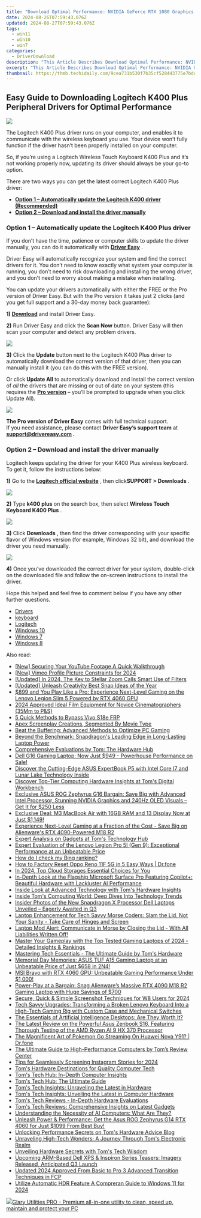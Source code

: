 ```yaml
---
title: "Download Optimal Performance: NVIDIA GeForce RTX 1080 Graphics Driver for Win 7 PCs"
date: 2024-08-26T07:59:43.076Z
updated: 2024-08-27T07:59:43.076Z
tags:
  - win11
  - win10
  - win7
categories:
  - DriverDownload
description: "This Article Describes Download Optimal Performance: NVIDIA GeForce RTX 1080 Graphics Driver for Win 7 PCs"
excerpt: "This Article Describes Download Optimal Performance: NVIDIA GeForce RTX 1080 Graphics Driver for Win 7 PCs"
thumbnail: https://thmb.techidaily.com/9cea731b530f7b35cf528443775e7bde67a8420dfb36f262db77eb2881bd8171.jpg
---
```


## Easy Guide to Downloading Logitech K400 Plus Peripheral Drivers for Optimal Performance

![](https://images.drivereasy.com/wp-content/uploads/2019/12/2019-12-23_11-07-44-1.jpg)

 The Logitech K400 Plus driver runs on your computer, and enables it to communicate with the wireless keyboard you use. Your device won’t fully function if the driver hasn’t been properly installed on your computer.

 So, if you’re using a Logitech Wireless Touch Keyboard K400 Plus and it’s not working properly now, updating its driver should always be your go-to option.

 There are two ways you can get the latest correct Logitech K400 Plus driver:

* **[Option 1 – Automatically update the Logitech K400 driver (Recommended)](https://www.drivereasy.com/knowledge/how-to-fix-logitech-k400-plus-driver-issues/#a)**
* **[Option 2 – Download and install the driver manually](https://tools.techidaily.com/drivereasy/download/)**

### Option 1 – Automatically update the Logitech K400 Plus driver

 If you don’t have the time, patience or computer skills to update the driver manually, you can do it automatically with **[Driver Easy](https://tools.techidaily.com/drivereasy/download/)**  .

 Driver Easy will automatically recognize your system and find the correct drivers for it. You don’t need to know exactly what system your computer is running, you don’t need to risk downloading and installing the wrong driver, and you don’t need to worry about making a mistake when installing.

 You can update your drivers automatically with either the FREE or the Pro version of Driver Easy. But with the Pro version it takes just 2 clicks (and you get full support and a 30-day money back guarantee):

 **1) [Download](https://tools.techidaily.com/drivereasy/download/)**  and install Driver Easy.

**2)** Run Driver Easy and click the **Scan Now** button. Driver Easy will then scan your computer and detect any problem drivers.

![](https://images.drivereasy.com/wp-content/uploads/2019/12/2019-12-23_11-06-16-1.jpg)

**3)**  Click the **Update**  button next to the Logitech K400 Plus driver to automatically download the correct version of that driver, then you can manually install it (you can do this with the FREE version).

 Or click **Update All** to automatically download and install the correct version of _all_  the drivers that are missing or out of date on your system (this requires the **[Pro version](https://tools.techidaily.com/drivereasy/download/)**  – you’ll be prompted to upgrade when you click Update All).

![](https://images.drivereasy.com/wp-content/uploads/2019/12/2019-10-29_14-17-46-3.jpg)

**The Pro version of Driver Easy** comes with full technical support.  
 If you need assistance, please contact **Driver Easy’s support team** at **[support@drivereasy.com](https://tools.techidaily.com/drivereasy/download/) .**

### Option 2 – Download and install the driver manually

 Logitech keeps updating the driver for your K400 Plus wireless keyboard. To get it, follow the instructions below:

**1)** Go to the **[Logitech official website](https://tools.techidaily.com/drivereasy/download/)**  , then click**SUPPORT > Downloads** .

![](https://images.drivereasy.com/wp-content/uploads/2020/01/2020-01-18_12-14-26-4.jpg)

**2)**  Type **k400 plus**  on the search box, then select **Wireless Touch Keyboard K400 Plus** .

![](https://images.drivereasy.com/wp-content/uploads/2019/12/2019-12-23_11-12-04-1024x386.jpg)

**3)**  Click **Downloads** , then find the driver corresponding with your specific flavor of Windows version (for example, Windows 32 bit), and download the driver you need manually.

![](https://images.drivereasy.com/wp-content/uploads/2019/12/2019-12-23_11-11-02-1024x800.jpg)

**4)**  Once you’ve downloaded the correct driver for your system, double-click on the downloaded file and follow the on-screen instructions to install the driver.

 Hope this helped and feel free to comment below if you have any other further questions.

* [Drivers](https://tools.techidaily.com/drivereasy/download/)
* [keyboard](https://tools.techidaily.com/drivereasy/download/)
* [Logitech](https://tools.techidaily.com/drivereasy/download/)
* [Windows 10](https://tools.techidaily.com/drivereasy/download/)
* [Windows 7](https://tools.techidaily.com/drivereasy/download/)
* [Windows 8](https://tools.techidaily.com/drivereasy/download/)

<ins class="adsbygoogle"
     style="display:block"
     data-ad-format="autorelaxed"
     data-ad-client="ca-pub-7571918770474297"
     data-ad-slot="1223367746"></ins>



<ins class="adsbygoogle"
     style="display:block"
     data-ad-client="ca-pub-7571918770474297"
     data-ad-slot="8358498916"
     data-ad-format="auto"
     data-full-width-responsive="true"></ins>

<span class="atpl-alsoreadstyle">Also read:</span>
<div><ul>
<li><a href="https://youtube-sure.techidaily.com/ecuring-your-youtube-footage-a-quick-walkthrough/"><u>[New] Securing Your YouTube Footage  A Quick Walkthrough</u></a></li>
<li><a href="https://facebook-video-content.techidaily.com/new-vimeo-profile-picture-constraints-for-2024/"><u>[New] Vimeo Profile Picture Constraints for 2024</u></a></li>
<li><a href="https://desktop-recording.techidaily.com/updated-in-2024-the-key-to-stellar-zoom-calls-smart-use-of-filters/"><u>[Updated] In 2024, The Key to Stellar Zoom Calls  Smart Use of Filters</u></a></li>
<li><a href="https://snapchat-videos.techidaily.com/updated-unleash-creativity-best-snap-ideas-of-the-year/"><u>[Updated] Unleash Creativity  Best Snap Ideas of the Year</u></a></li>
<li><a href="https://hardware-help.techidaily.com/899-and-you-play-like-a-pro-experience-next-level-gaming-on-the-lenovo-legion-slim-5-powered-by-rtx-4060-gpu/"><u>$899 and You Play Like a Pro: Experience Next-Level Gaming on the Lenovo Legion Slim 5 Powered by RTX 4060 GPU</u></a></li>
<li><a href="https://some-techniques.techidaily.com/2024-approved-ideal-film-equipment-for-novice-cinematographers-35mm-to-pands/"><u>2024 Approved  Ideal Film Equipment for Novice Cinematographers (35Mm to P&S)</u></a></li>
<li><a href="https://bypass-frp.techidaily.com/5-quick-methods-to-bypass-vivo-s18e-frp-by-drfone-android/"><u>5 Quick Methods to Bypass Vivo S18e FRP</u></a></li>
<li><a href="https://fox-helps.techidaily.com/apex-screenplay-creations-segmented-by-movie-type/"><u>Apex Screenplay Creations, Segmented By Movie Type</u></a></li>
<li><a href="https://win-solutions.techidaily.com/beat-the-buffering-advanced-methods-to-optimize-pc-gaming/"><u>Beat the Buffering: Advanced Methods to Optimize PC Gaming</u></a></li>
<li><a href="https://hardware-help.techidaily.com/beyond-the-benchmark-snapdragons-leading-edge-in-long-lasting-laptop-power/"><u>Beyond the Benchmark: Snapdragon's Leading Edge in Long-Lasting Laptop Power</u></a></li>
<li><a href="https://hardware-help.techidaily.com/comprehensive-evaluations-by-tom-the-hardware-hub/"><u>Comprehensive Evaluations by Tom: The Hardware Hub</u></a></li>
<li><a href="https://hardware-help.techidaily.com/1723862713060-dell-g16-gaming-laptop-now-just-949-powerhouse-performance-on-sale/"><u>Dell G16 Gaming Laptop: Now Just $949 - Powerhouse Performance on Sale!</u></a></li>
<li><a href="https://hardware-help.techidaily.com/discover-the-cutting-edge-asus-expertbook-p5-with-intel-core-i7-and-lunar-lake-technology-inside/"><u>Discover the Cutting-Edge ASUS ExpertBook P5 with Intel Core I7 and Lunar Lake Technology Inside</u></a></li>
<li><a href="https://hardware-help.techidaily.com/discover-top-tier-computing-hardware-insights-at-toms-digital-workbench/"><u>Discover Top-Tier Computing Hardware Insights at Tom's Digital Workbench</u></a></li>
<li><a href="https://hardware-help.techidaily.com/exclusive-asus-rog-zephyrus-g16-bargain-save-big-with-advanced-intel-processor-stunning-nvidia-graphics-and-240hz-oled-visuals-get-it-for-250-less/"><u>Exclusive ASUS ROG Zephyrus G16 Bargain: Save Big with Advanced Intel Processor, Stunning NVIDIA Graphics and 240Hz OLED Visuals – Get It for $250 Less</u></a></li>
<li><a href="https://hardware-help.techidaily.com/1723862702293-exclusive-deal-m3-macbook-air-with-16gb-ram-and-13-display-now-at-just-1149/"><u>Exclusive Deal: M3 MacBook Air with 16GB RAM and 13 Display Now at Just $1,149!</u></a></li>
<li><a href="https://hardware-help.techidaily.com/experience-next-level-gaming-at-a-fraction-of-the-cost-save-big-on-alienwares-rtx-4090-powered-m18-r2/"><u>Experience Next-Level Gaming at a Fraction of the Cost - Save Big on Alienware's RTX 4090-Powered M18 R2</u></a></li>
<li><a href="https://hardware-reviews.techidaily.com/expert-analysis-on-gadgets-at-toms-technology-hub/"><u>Expert Analysis on Gadgets at Tom's Technology Hub</u></a></li>
<li><a href="https://hardware-help.techidaily.com/expert-evaluation-of-the-lenovo-legion-pro-5i-gen-9-exceptional-performance-at-an-unbeatable-price/"><u>Expert Evaluation of the Lenovo Legion Pro 5I (Gen 9): Exceptional Performance at an Unbeatable Price</u></a></li>
<li><a href="https://phone-solutions.techidaily.com/how-do-i-check-my-bing-ranking-by-link-assistant-rank-tracker-rank-tracker/"><u>How do I check my Bing ranking?</u></a></li>
<li><a href="https://techidaily.com/how-to-factory-reset-oppo-reno-11f-5g-in-5-easy-ways-drfone-by-drfone-reset-android-reset-android/"><u>How to Factory Reset Oppo Reno 11F 5G in 5 Easy Ways | Dr.fone</u></a></li>
<li><a href="https://some-skills.techidaily.com/in-2024-top-cloud-storages-essential-choices-for-you/"><u>In 2024, Top Cloud Storages   Essential Choices for You</u></a></li>
<li><a href="https://hardware-help.techidaily.com/in-depth-look-at-the-flagship-microsoft-surface-pro-featuring-copilotplus-beautiful-hardware-with-lackluster-ai-performance/"><u>In-Depth Look at the Flagship Microsoft Surface Pro Featuring Copilot+: Beautiful Hardware with Lackluster AI Performance</u></a></li>
<li><a href="https://hardware-help.techidaily.com/inside-look-at-advanced-technology-with-toms-hardware-insights/"><u>Inside Look at Advanced Technology with Tom's Hardware Insights</u></a></li>
<li><a href="https://hardware-help.techidaily.com/inside-toms-computing-world-deep-dives-into-technology-trends/"><u>Inside Tom's Computing World: Deep Dives Into Technology Trends</u></a></li>
<li><a href="https://hardware-help.techidaily.com/insider-photos-of-the-new-snapdragon-x-processor-dell-laptops-unveiled-eagerly-awaited-in-q3/"><u>Insider Photos of the New Snapdragon X Processor Dell Laptops Unveiled – Eagerly Awaited in Q3</u></a></li>
<li><a href="https://hardware-help.techidaily.com/1723862660402-laptop-enhancement-for-tech-savvy-morse-coders-slam-the-lid-not-your-sanity-take-care-of-hinges-and-screen/"><u>Laptop Enhancement for Tech Savvy Morse Coders: Slam the Lid, Not Your Sanity - Take Care of Hinges and Screen</u></a></li>
<li><a href="https://hardware-help.techidaily.com/1723862689959-laptop-mod-alert-communicate-in-morse-by-closing-the-lid-with-all-liabilities-written-off/"><u>Laptop Mod Alert: Communicate in Morse by Closing the Lid - With All Liabilities Written Off!</u></a></li>
<li><a href="https://hardware-help.techidaily.com/master-your-gameplay-with-the-top-tested-gaming-laptops-of-2024-detailed-insights-and-rankings/"><u>Master Your Gameplay with the Top Tested Gaming Laptops of 2024 - Detailed Insights & Rankings</u></a></li>
<li><a href="https://hardware-help.techidaily.com/mastering-tech-essentials-the-ultimate-guide-by-toms-hardware/"><u>Mastering Tech Essentials - The Ultimate Guide by Tom's Hardware</u></a></li>
<li><a href="https://hardware-help.techidaily.com/1723862727008-memorial-day-memories-asus-tuf-a15-gaming-laptop-at-an-unbeatable-price-of-just-658-in-2n4/"><u>Memorial Day Memories: ASUS TUF A15 Gaming Laptop at an Unbeatable Price of Just $658 in 2N4!</u></a></li>
<li><a href="https://hardware-help.techidaily.com/1723862731130-msi-bravo-with-rtx-4060-gpu-unbeatable-gaming-performance-under-1000/"><u>MSI Bravo with RTX 4060 GPU: Unbeatable Gaming Performance Under $1,000!</u></a></li>
<li><a href="https://hardware-help.techidaily.com/1723862716274-power-play-at-a-bargain-snag-alienwares-massive-rtx-4090-m18-r2-gaming-laptop-with-huge-savings-of-700/"><u>Power-Play at a Bargain: Snag Alienware’s Massive RTX 4090 M18 R2 Gaming Laptop with Huge Savings of $700</u></a></li>
<li><a href="https://screen-sharing-recording.techidaily.com/secure-quick-and-simple-screenshot-techniques-for-w8-users-for-2024/"><u>Secure, Quick & Simple Screenshot Techniques for W8 Users for 2024</u></a></li>
<li><a href="https://hardware-help.techidaily.com/tech-savvy-upgrades-transforming-a-broken-lenovo-keyboard-into-a-high-tech-gaming-rig-with-custom-case-and-mechanical-switches/"><u>Tech Savvy Upgrades: Transforming a Broken Lenovo Keyboard Into a High-Tech Gaming Rig with Custom Case and Mechanical Switches</u></a></li>
<li><a href="https://hardware-help.techidaily.com/the-essentials-of-artificial-intelligence-desktops-are-they-worth-it/"><u>The Essentials of Artificial Intelligence Desktops: Are They Worth It?</u></a></li>
<li><a href="https://hardware-help.techidaily.com/1723862702166-the-latest-review-on-the-powerful-asus-zenbook-s16-featuring-thorough-testing-of-the-amd-ryzen-ai-9-hx-370-processor/"><u>The Latest Review on the Powerful Asus Zenbook S16, Featuring Thorough Testing of the AMD Ryzen AI 9 HX 370 Processor</u></a></li>
<li><a href="https://android-pokemon-go.techidaily.com/the-magnificent-art-of-pokemon-go-streaming-on-huawei-nova-y91-drfone-by-drfone-virtual-android/"><u>The Magnificent Art of Pokemon Go Streaming On Huawei Nova Y91? | Dr.fone</u></a></li>
<li><a href="https://hardware-help.techidaily.com/the-ultimate-guide-to-high-performance-computers-by-toms-review-center/"><u>The Ultimate Guide to High-Performance Computers by Tom’s Review Center</u></a></li>
<li><a href="https://instagram-videos.techidaily.com/tips-for-seamlessly-screening-instagram-stories-for-2024/"><u>Tips for Seamlessly Screening Instagram Stories for 2024</u></a></li>
<li><a href="https://hardware-help.techidaily.com/toms-hardware-destinations-for-quality-computer-tech/"><u>Tom's Hardware Destinations for Quality Computer Tech</u></a></li>
<li><a href="https://hardware-help.techidaily.com/toms-tech-hub-in-depth-computer-insights/"><u>Tom's Tech Hub: In-Depth Computer Insights</u></a></li>
<li><a href="https://hardware-help.techidaily.com/toms-tech-hub-the-ultimate-guide/"><u>Tom's Tech Hub: The Ultimate Guide</u></a></li>
<li><a href="https://hardware-help.techidaily.com/toms-tech-insights-unraveling-the-latest-in-hardware/"><u>Tom's Tech Insights: Unraveling the Latest in Hardware</u></a></li>
<li><a href="https://hardware-help.techidaily.com/toms-tech-insights-unveiling-the-latest-in-computer-hardware/"><u>Tom's Tech Insights: Unveiling the Latest in Computer Hardware</u></a></li>
<li><a href="https://hardware-help.techidaily.com/1723862704811-toms-tech-reviews-in-depth-hardware-evaluations/"><u>Tom's Tech Reviews - In-Depth Hardware Evaluations</u></a></li>
<li><a href="https://hardware-help.techidaily.com/toms-tech-reviews-comprehensive-insights-on-latest-gadgets/"><u>Tom's Tech Reviews: Comprehensive Insights on Latest Gadgets</u></a></li>
<li><a href="https://hardware-help.techidaily.com/understanding-the-necessity-of-ai-computers-what-are-they/"><u>Understanding the Necessity of AI Computers: What Are They?</u></a></li>
<li><a href="https://hardware-help.techidaily.com/unleash-power-and-performance-get-the-asus-rog-zephyrus-g14-rtx-4060-for-just-1099-from-best-buy/"><u>Unleash Power & Performance: Get the Asus ROG Zephyrus G14 RTX 4060 for Just $1099 From Best Buy!</u></a></li>
<li><a href="https://hardware-help.techidaily.com/unlocking-performance-secrets-on-toms-hardware-advice-blog/"><u>Unlocking Performance Secrets on Tom's Hardware Advice Blog</u></a></li>
<li><a href="https://hardware-help.techidaily.com/unraveling-high-tech-wonders-a-journey-through-toms-electronic-realm/"><u>Unraveling High-Tech Wonders: A Journey Through Tom's Electronic Realm</u></a></li>
<li><a href="https://hardware-help.techidaily.com/unveiling-hardware-secrets-with-toms-tech-wisdom/"><u>Unveiling Hardware Secrets with Tom's Tech Wisdom</u></a></li>
<li><a href="https://hardware-help.techidaily.com/upcoming-arm-based-dell-xps-and-inspiron-series-teasers-imagery-released-anticipated-q3-launch/"><u>Upcoming ARM-Based Dell XPS & Inspiron Series Teasers: Imagery Released, Anticipated Q3 Launch</u></a></li>
<li><a href="https://ai-video-apps.techidaily.com/updated-2024-approved-from-basic-to-pro-3-advanced-transition-techniques-in-fcp/"><u>Updated 2024 Approved From Basic to Pro 3 Advanced Transition Techniques in FCP</u></a></li>
<li><a href="https://some-approaches.techidaily.com/utilize-automatic-hdr-feature-a-compreran-guide-to-windows-11-for-2024/"><u>Utilize Automatic HDR Feature  A Compreran Guide to Windows 11 for 2024</u></a></li>
</ul></div>

<!-- affiliate ads begin -->
<a href="https://order.glarysoft.com/order/checkout.php?PRODS=4535075&QTY=1&AFFILIATE=108875&CART=1"><img src="https://secure.avangate.com/images/merchant/6734fa703f6633ab896eecbdfad8953a/products/GU-500_672.png" border="0">Glary Utilities PRO -  Premium all-in-one utility to clean, speed up, maintain and protect your PC</a>
<!-- affiliate ads end -->